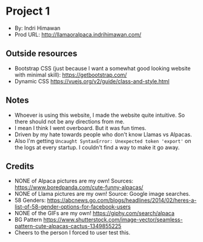 # Project 1
* By: Indri Himawan
* Prod URL: http://llamaoralpaca.indrihimawan.com/

## Outside resources
* Bootstrap CSS (just because I want a somewhat good looking website with minimal skill): https://getbootstrap.com/
* Dynamic CSS https://vuejs.org/v2/guide/class-and-style.html

## Notes
* Whoever is using this website, I made the website quite intuitive. So there should not be any directions from me.
* I mean I think I went overboard. But it was fun times. 
* Driven by my hate towards people who don't know Llamas vs Alpacas.
* Also I'm getting `Uncaught SyntaxError: Unexpected token 'export'` on the logs at every startup. I couldn't find a way to make it go away.

## Credits
* NONE of Alpaca pictures are my own! Sources: https://www.boredpanda.com/cute-funny-alpacas/ 
* NONE of Llama pictures are my own! Source: Google image searches.
* 58 Genders: https://abcnews.go.com/blogs/headlines/2014/02/heres-a-list-of-58-gender-options-for-facebook-users
* NONE of the GIFs are my own! https://giphy.com/search/alpaca
* BG Pattern https://www.shutterstock.com/image-vector/seamless-pattern-cute-alpacas-cactus-1349855225
* Cheers to the person I forced to user test this.